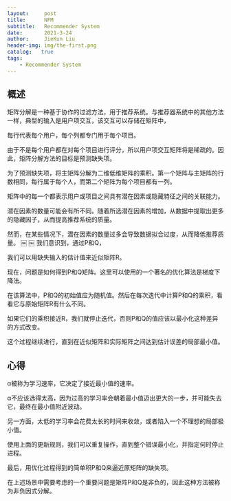 ```yaml
---
layout:     post
title:      NFM
subtitle:   Recommender System
date:       2021-3-24
author:     JieKun Liu
header-img: img/the-first.png
catalog:   true
tags:
    - Recommender System
---
```

## 概述
矩阵分解是一种基于协作的过滤方法，用于推荐系统。与推荐器系统中的其他方法一样，典型的输入是用户项交互，该交互可以存储在矩阵中，

每行代表每个用户，每个列都专门用于每个项目。

由于不是每个用户都在对每个项目进行评分，所以用户项交互矩阵将是稀疏的。因此，矩阵分解方法的目标是预测缺失项。

为了预测缺失项，将主矩阵分解为二维低维矩阵的乘积。第一个矩阵与主矩阵的行数相同，每行属于每个人，而第二个矩阵为每个项目都有一列。

矩阵中的每一个都表示用户或项目之间具有潜在因素或隐藏特征之间的关联能力。

潜在因素的数量可能会有所不同。随着所选潜在因素的增加，从数据中提取出更多的隐藏因子，从而提高推荐系统的质量。

然而，在某些情况下，潜在因素的数量过多会导致数据拟合过度，从而降低推荐质量。
￼
￼
我们意识到，通过P和Q，

我们可以用缺失输入的估计值来近似矩阵R。

现在，问题是如何得到P和Q矩阵。这里可以使用的一个著名的优化算法是梯度下降法。

在该算法中，P和Q的初始值应为随机值。然后在每次迭代中计算P和Q的乘积，看看它与原始矩阵R有什么不同。

如果它们的乘积接近R，我们就停止迭代，否则P和Q的值应该以最小化这种差异的方式改变。

这个过程继续进行，直到在近似矩阵和实际矩阵之间达到估计误差的局部最小值。

## 心得
α被称为学习速率，它决定了接近最小值的速率。

α不应该选得太高，因为过高的学习率会朝着最小值迈出更大的一步，并可能失去它，最终在最小值附近波动。

另一方面，太低的学习率会花费太长的时间来收敛，或者陷入一个不理想的局部极小值。

使用上面的更新规则，我们可以重复操作，直到整个错误最小化，并指定何时停止进程。

最后，用优化过程得到的简单积P和Q来逼近原矩阵的缺失项。

在上述场景中需要考虑的一个重要问题是矩阵P和Q是非负的，因此这种方法被称为非负因式分解。

